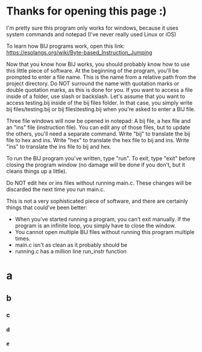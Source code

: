 # Thanks for opening this page :)
I'm pretty sure this program only works for windows, because it uses system commands and notepad (I've never really used Linux or iOS)

To learn how BIJ programs work, open this link: https://esolangs.org/wiki/Byte-based_Instruction_Jumping

Now that you know how BIJ works, you should probably know how to use this little piece of software. At the beginning of the program, you'll be prompted to enter a file name. This is the name from a relative path from the project directory. Do NOT surround the name with quotation marks or double quotation marks, as this is done for you. If you want to access a file inside of a folder, use slash or backslash. Let's assume that you want to access testing.bij inside of the bij files folder. In that case, you simply write bij files/testing.bij or bij files\testing.bij when you're asked to enter a BIJ file.

Three file windows will now be opened in notepad: A bij file, a hex file and an "ins" file (instruction file). You can edit any of those files, but to update the others, you'll need a separate command. Write "bij" to translate the bij file to hex and ins. Write "hex" to translate the hex file to bij and ins. Write "ins" to translate the ins file to bij and hex.

To run the BIJ program you've written, type "run". To exit, type "exit" before closing the program window (no damage will be done if you don't, but it cleans things up a little).

Do NOT edit hex or ins files without running main.c. These changes will be discarded the next time you run main.c.

This is not a very sophisticated piece of software, and there are certainly things that could've been better:

- When you've started running a program, you can't exit manually. If the program is an infinite loop, you simply have to close the window.
- You cannot open multiple BIJ files without running this program multiple times.
- main.c isn't as clean as it probably should be
- running.c has a million line run_instr function

# a
## b
### c
#### d
##### e
